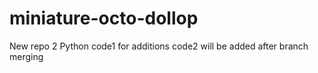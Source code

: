 # miniature-octo-dollop
New repo 2
Python code1 for additions
code2 will be added after branch merging
